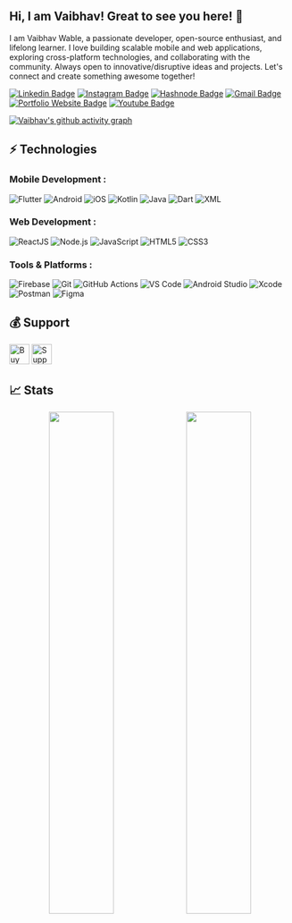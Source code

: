 ## Hi, I am Vaibhav! Great to see you here! 👋

I am Vaibhav Wable, a passionate developer, open-source enthusiast, and lifelong learner. I love building scalable mobile and web applications, exploring cross-platform technologies, and collaborating with the community. Always open to innovative/disruptive ideas and projects. Let's connect and create something awesome together!

[![Linkedin Badge](https://img.shields.io/badge/-vaibhavwable-blue?style=flat-square&logo=Linkedin&logoColor=white&link=https://www.linkedin.com/in/wablevaibhav/)](https://www.linkedin.com/in/wablevaibhav/)
[![Instagram Badge](https://img.shields.io/badge/-wablevaibhav-purple?style=flat-square&logo=instagram&logoColor=white&link=https://instagram.com/wablevaibhav)](https://instagram.com/wablevaibhav)
[![Hashnode Badge](https://img.shields.io/badge/-@wablevaibhav-1F51FF?style=flat-square&labelColor=1F51FF&logo=Hashnode&link=https://wablevaibhav.hashnode.dev/)](https://wablevaibhav.hashnode.dev/)
[![Gmail Badge](https://img.shields.io/badge/-wablevaibhav@gmail.com-c14438?style=flat-square&logo=Gmail&logoColor=white&link=mailto:wablevaibhav@gmail.com)](mailto:wablevaibhav@gmail.com)
[![Portfolio Website Badge](https://img.shields.io/badge/-Portfolio-black?style=flat-square&logo=BioLink&logoColor=white&link=https://linktr.ee/wablevaibhav)](https://linktr.ee/wablevaibhav)
[![Youtube Badge](https://img.shields.io/badge/-Vaibhav%20Wable-darkred?style=flat-square&logo=youtube&logoColor=white&link=https://youtube.com/@wablevaibhav)](https://youtube.com/@wablevaibhav)

[![Vaibhav's github activity graph](https://github-readme-activity-graph.vercel.app/graph?username=wablevaibhav&bg_color=0f2d3d&color=1cadfb&line=1cadfb&point=1cadfb&area=true&hide_border=true)](https://github.com/ashutosh00710/github-readme-activity-graph)

## ⚡ Technologies

### Mobile Development :
![Flutter](https://img.shields.io/badge/-Flutter-02569B?style=flat-square&logo=flutter)
![Android](https://img.shields.io/badge/-Android-3DDC84?style=flat-square&logo=android)
![iOS](https://img.shields.io/badge/-iOS-black?style=flat-square&logo=apple)
![Kotlin](https://img.shields.io/badge/-Kotlin-0095D5?style=flat-square&logo=kotlin)
![Java](https://img.shields.io/badge/-Java-E34A86?style=flat-square&logo=openjdk)
![Dart](https://img.shields.io/badge/-Dart-0175C2?style=flat-square&logo=dart)
![XML](https://img.shields.io/badge/-XML-orange?style=flat-square&logo=xml)

### Web Development :
![ReactJS](https://img.shields.io/badge/-ReactJS-20232A?style=flat-square&logo=react)
![Node.js](https://img.shields.io/badge/-Node.js-339933?style=flat-square&logo=node.js)
![JavaScript](https://img.shields.io/badge/-JavaScript-black?style=flat-square&logo=javascript)
![HTML5](https://img.shields.io/badge/-HTML5-E34F26?style=flat-square&logo=html5&logoColor=white)
![CSS3](https://img.shields.io/badge/-CSS3-1572B6?style=flat-square&logo=css3)

### Tools & Platforms :
![Firebase](https://img.shields.io/badge/-Firebase-FFCA28?style=flat-square&logo=firebase)
![Git](https://img.shields.io/badge/-Git-black?style=flat-square&logo=git)
![GitHub Actions](https://img.shields.io/badge/-GitHub%20Actions-2088FF?style=flat-square&logo=githubactions)
![VS Code](https://img.shields.io/badge/-VS%20Code-007ACC?style=flat-square&logo=visual-studio-code)
![Android Studio](https://img.shields.io/badge/-Android%20Studio-3DDC84?style=flat-square&logo=android-studio)
![Xcode](https://img.shields.io/badge/-Xcode-1575F9?style=flat-square&logo=xcode)
![Postman](https://img.shields.io/badge/Postman-FF6C37?logo=postman&logoColor=white)
![Figma](https://img.shields.io/badge/-Figma-F24E1E?style=flat-square&logo=figma)

## 💰 Support
<p>
<a href='https://ko-fi.com/YOUR_KOFI_ID' target='_blank'><img height='36' style='border:0px;height:36px;' src='https://cdn.ko-fi.com/cdn/kofi4.png?v=2' border='0' alt='Buy Me a Coffee at ko-fi.com' /></a>
<a href='https://www.buymeacoffee.com/wablevaibhav' target='_blank'><img height='36' style='border:0px;height:36px;' src='https://cdn.buymeacoffee.com/buttons/v2/default-yellow.png' border='0' alt='Support Vaibhav on buymecoffee' /></a>
</p>

## 📈 Stats
<p align="center">
  <img width="48%" src="https://github-readme-stats.vercel.app/api?username=wablevaibhav&show_icons=true&theme=tokyonight" />
  <img width="48%" src="https://github-readme-streak-stats.herokuapp.com/?user=wablevaibhav&theme=tokyonight" />
</p>
